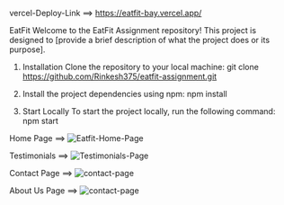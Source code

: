 vercel-Deploy-Link ==> https://eatfit-bay.vercel.app/

EatFit 
Welcome to the EatFit Assignment repository! This project is designed to [provide a brief description of what the project does or its purpose].

1. Installation
   Clone the repository to your local machine:
   git clone https://github.com/Rinkesh375/eatfit-assignment.git

2. Install the project dependencies using npm:
   npm install

3. Start Locally
   To start the project locally, run the following command:
   npm start



Home Page ==> ![Eatfit-Home-Page](https://github.com/Rinkesh375/eatfit-assignment/assets/107518782/ade1a951-b550-4ddb-a9da-3b56c1937bcb)

Testimonials ==> ![Testimonials-Page](https://github.com/Rinkesh375/eatfit-assignment/assets/107518782/edd38be7-92ba-445b-8467-5a1e015d86c7)


Contact Page ==> ![contact-page](https://github.com/Rinkesh375/eatfit-assignment/assets/107518782/7125e5f4-aa6a-490e-8558-7e7709008d7a)

About Us Page ==> ![contact-page](https://github.com/Rinkesh375/eatfit-assignment/assets/107518782/e36836a3-c783-46ba-85be-4b34fafe7e49)

